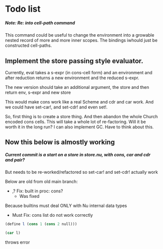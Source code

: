 # Todo list


##### Note: Re: into cell-path command

This command could be useful to change the environment into a growable nested record
of more and more inner scopes. The bindings iwhould just be constructed cell-paths.



## Implement the store passing style evaluator.

Currently, eval takes a s-expr (in cons-cell form) and an environment
and after reduction returns a new environment and the reduced s-expr.

The new version should take an additional argument, the store
and then return env, s-expr and new store

This would make cons work like a real Scheme and cdr and car work.
And we could have set-car!, and set-cdr! and even set!.

So, first thing is to create a store thing.
And then abandon the whole Church encoded cons cells.
This will take a whole lot of re-factoring.
Will it be worth it in the long run?
I can also implement GC. Have to think about this.


## Now this below is almostly working

##### Current commit is a start on a store in store.nu, with  cons, car and cdr and pair?

But needs to be re-worked/refactored so set-car! and set-cdr! actually work



Below are old from old main branch:
- ,? Fix: built in proc: cons?
  * Was fixed

Because builtins must deal ONLY with Nu internal data types


- Must Fix: cons list do not work correctly

```scm
(define l (cons 1 (cons 2 null)))

(car l)
```

throws error
